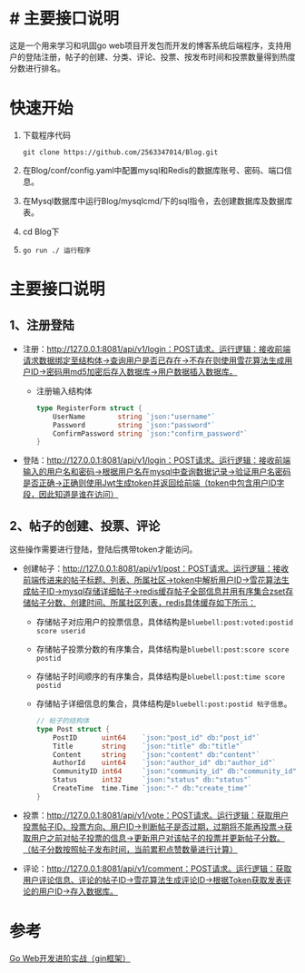 # # 主要接口说明

这是一个用来学习和巩固go web项目开发包而开发的博客系统后端程序，支持用户的登陆注册，帖子的创建、分类、评论、投票、按发布时间和投票数量得到热度分数进行排名。

# 快速开始

1. 下载程序代码

   ```git
   git clone https://github.com/2563347014/Blog.git
   ```

   

2. 在Blog/conf/config.yaml中配置mysql和Redis的数据库账号、密码、端口信息。

3. 在Mysql数据库中运行Blog/mysqlcmd/下的sql指令，去创建数据库及数据库表。

4. cd Blog下

5. ```
   go run ./ 运行程序
   ```

# 主要接口说明

## 1、注册登陆

+ 注册：http://127.0.0.1:8081/api/v1/login：POST请求。运行逻辑：接收前端请求数据绑定至结构体->查询用户是否已存在->不存在则使用雪花算法生成用户ID->密码用md5加密后存入数据库->用户数据插入数据库。

  + 注册输入结构体

    ```go
    type RegisterForm struct {
    	UserName        string `json:"username"`
    	Password        string `json:"password"`
    	ConfirmPassword string `json:"confirm_password"`
    }
    ```

    

+ 登陆：http://127.0.0.1:8081/api/v1/login：POST请求。运行逻辑：接收前端输入的用户名和密码->根据用户名在mysql中查询数据记录->验证用户名密码是否正确->正确则使用Jwt生成token并返回给前端（token中包含用户ID字段，因此知道是谁在访问）

## 2、帖子的创建、投票、评论

这些操作需要进行登陆，登陆后携带token才能访问。

+ 创建帖子：http://127.0.0.1:8081/api/v1/post：POST请求。运行逻辑：接收前端传进来的帖子标题、列表、所属社区->token中解析用户ID->雪花算法生成帖子ID->mysql存储详细帖子->redis缓存帖子全部信息并用有序集合zset存储帖子分数、创建时间、所属社区列表，redis具体缓存如下所示：

  + 存储帖子对应用户的投票信息，具体结构是`bluebell:post:voted:postid score userid`

  + 存储帖子投票分数的有序集合，具体结构是`bluebell:post:score score postid`
  
  + 存储帖子时间顺序的有序集合，具体结构是`bluebell:post:time score postid`
  
  + 存储帖子详细信息的集合，具体结构是`bluebell:post:postid 帖子信息`。
  
    ```go
    // 帖子的结构体
    type Post struct {
    	PostID      uint64    `json:"post_id" db:"post_id"`
    	Title       string    `json:"title" db:"title"`
    	Content     string    `json:"content" db:"content"`
    	AuthorId    uint64    `json:"author_id" db:"author_id"`
    	CommunityID int64     `json:"community_id" db:"community_id"`
    	Status      int32     `json:"status" db:"status"`
    	CreateTime  time.Time `json:"-" db:"create_time"`
    }
    ```

+ 投票：http://127.0.0.1:8081/api/v1/vote：POST请求。运行逻辑：获取用户投票帖子ID、投票方向、用户ID->判断帖子是否过期，过期将不能再投票->获取用户之前对帖子投票的信息->更新用户对该帖子的投票并更新帖子分数。（帖子分数按照帖子发布时间，当前累积点赞数量进行计算）

+ 评论：http://127.0.0.1:8081/api/v1/comment：POST请求。运行逻辑：获取用户评论信息、评论的帖子ID->雪花算法生成评论ID->根据Token获取发表评论的用户ID->存入数据库。

# 参考

[Go Web开发进阶实战（gin框架）](https://study.163.com/course/courseMain.htm?courseId=1210171207)

